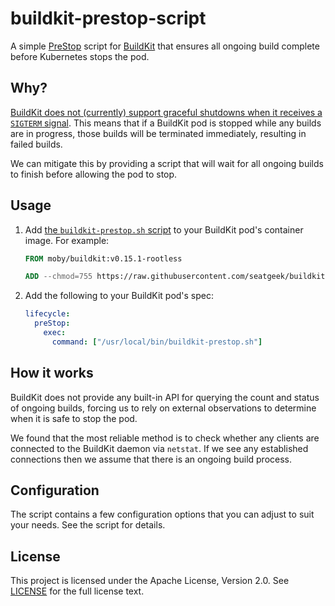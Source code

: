 # buildkit-prestop-script

A simple [PreStop] script for [BuildKit] that ensures all ongoing build complete before Kubernetes stops the pod.

## Why?

[BuildKit does not (currently) support graceful shutdowns when it receives a `SIGTERM` signal][buildkit-4090].
This means that if a BuildKit pod is stopped while any builds are in progress, those builds will be terminated immediately,
resulting in failed builds.

We can mitigate this by providing a script that will wait for all ongoing builds to finish before allowing the pod to stop.

## Usage

1. Add [the `buildkit-prestop.sh` script](./buildkit-prestop.sh) to your BuildKit pod's container image. For example:

    ```Dockerfile
    FROM moby/buildkit:v0.15.1-rootless

    ADD --chmod=755 https://raw.githubusercontent.com/seatgeek/buildkit-prestop-script/main/buildkit-prestop.sh /usr/local/bin/buildkit-prestop.sh
    ```

2. Add the following to your BuildKit pod's spec:

    ```yaml
    lifecycle:
      preStop:
        exec:
          command: ["/usr/local/bin/buildkit-prestop.sh"]
    ```

## How it works

BuildKit does not provide any built-in API for querying the count and status of ongoing builds, forcing us to rely on
external observations to determine when it is safe to stop the pod.

We found that the most reliable method is to check whether any clients are connected to the BuildKit daemon via `netstat`.
If we see any established connections then we assume that there is an ongoing build process.

## Configuration

The script contains a few configuration options that you can adjust to suit your needs. See the script for details.

## License

This project is licensed under the Apache License, Version 2.0. See [LICENSE](./LICENSE) for the full license text.

[PreStop]: https://kubernetes.io/docs/concepts/containers/container-lifecycle-hooks/#container-hooks
[BuildKit]: https://github.com/moby/buildkit
[buildkit-4090]: https://github.com/moby/buildkit/issues/4090
